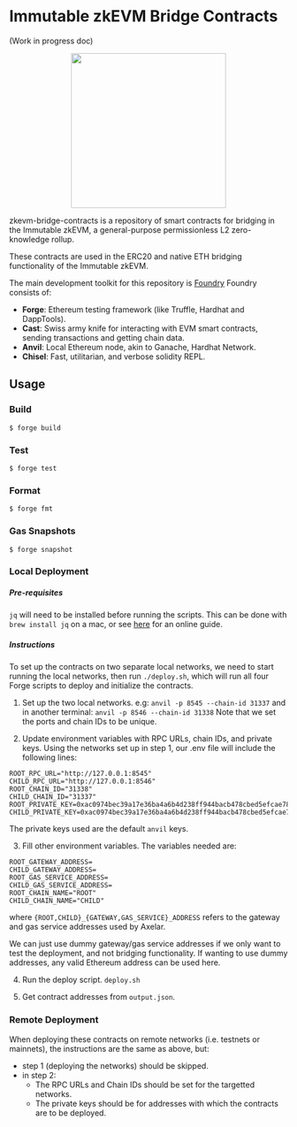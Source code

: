 # Immutable zkEVM Bridge Contracts

(Work in progress doc)

<p align="center"><img src="https://cdn.dribbble.com/users/1299339/screenshots/7133657/media/837237d447d36581ebd59ec36d30daea.gif" width="280"/></p>

zkevm-bridge-contracts is a repository of smart contracts for bridging in the Immutable zkEVM, a general-purpose permissionless L2 zero-knowledge rollup.

These contracts are used in the ERC20 and native ETH bridging functionality of the Immutable zkEVM.

The main development toolkit for this repository is [Foundry](https://book.getfoundry.sh)
Foundry consists of:

-   **Forge**: Ethereum testing framework (like Truffle, Hardhat and DappTools).
-   **Cast**: Swiss army knife for interacting with EVM smart contracts, sending transactions and getting chain data.
-   **Anvil**: Local Ethereum node, akin to Ganache, Hardhat Network.
-   **Chisel**: Fast, utilitarian, and verbose solidity REPL.

## Usage

### Build

```shell
$ forge build
```

### Test

```shell
$ forge test
```

### Format

```shell
$ forge fmt
```

### Gas Snapshots

```shell
$ forge snapshot
```

### Local Deployment

##### Pre-requisites
`jq` will need to be installed before running the scripts. This can be done with `brew install jq` on a mac, or see [here](https://codeahoy.com/learn/introtobash/ch15/#installing-jq) for an online guide.

##### Instructions
To set up the contracts on two separate local networks, we need to start running the local networks, then run `./deploy.sh`, which will run all four Forge scripts to deploy and initialize the contracts.

1. Set up the two local networks. e.g:
`anvil -p 8545 --chain-id 31337`
and in another terminal:
`anvil -p 8546 --chain-id 31338`
Note that we set the ports and chain IDs to be unique.

2. Update environment variables with RPC URLs, chain IDs, and private keys. Using the networks set up in step 1, our .env file will include the following lines:
```
ROOT_RPC_URL="http://127.0.0.1:8545"
CHILD_RPC_URL="http://127.0.0.1:8546"
ROOT_CHAIN_ID="31338"
CHILD_CHAIN_ID="31337"
ROOT_PRIVATE_KEY=0xac0974bec39a17e36ba4a6b4d238ff944bacb478cbed5efcae784d7bf4f2ff80
CHILD_PRIVATE_KEY=0xac0974bec39a17e36ba4a6b4d238ff944bacb478cbed5efcae784d7bf4f2ff80
```
The private keys used are the default `anvil` keys.

3. Fill other environment variables. The variables needed are:
```
ROOT_GATEWAY_ADDRESS=
CHILD_GATEWAY_ADDRESS=
ROOT_GAS_SERVICE_ADDRESS=
CHILD_GAS_SERVICE_ADDRESS=
ROOT_CHAIN_NAME="ROOT"
CHILD_CHAIN_NAME="CHILD"
```
where `{ROOT,CHILD}_{GATEWAY,GAS_SERVICE}_ADDRESS` refers to the gateway and gas service addresses used by Axelar.

We can just use dummy gateway/gas service addresses if we only want to test the deployment, and not bridging functionality. If wanting to use dummy addresses, any valid Ethereum address can be used here.

4. Run the deploy script.
`deploy.sh`

5. Get contract addresses from `output.json`.

### Remote Deployment

When deploying these contracts on remote networks (i.e. testnets or mainnets), the instructions are the same as above, but:
- step 1 (deploying the networks) should be skipped.
- in step 2:
    - The RPC URLs and Chain IDs should be set for the targetted networks.
    - The private keys should be for addresses with which the contracts are to be deployed.
